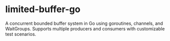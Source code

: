 # limited-buffer-go
A concurrent bounded buffer system in Go using goroutines, channels, and WaitGroups. Supports multiple producers and consumers with customizable test scenarios.

